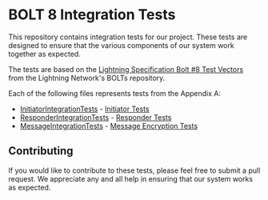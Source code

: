# BOLT 8 Integration Tests

This repository contains integration tests for our project. These tests are designed to ensure that the various components of our system work together as expected.

The tests are based on the [Lightning Specification Bolt #8 Test Vectors](https://github.com/lightning/bolts/blob/08ce2f6f83619b777bebd86d6dff4a29096e35ae/08-transport.md#appendix-a-transport-test-vectors) from the Lightning Network's BOLTs repository.

Each of the following files represents tests from the Appendix A:

- [InitiatorIntegrationTests](InitiatorIntegrationTests.cs) - [Initiator Tests](https://github.com/lightning/bolts/blob/08ce2f6f83619b777bebd86d6dff4a29096e35ae/08-transport.md#initiator-tests)
- [ResponderIntegrationTests](InitiatorIntegrationTests.cs) - [Responder Tests](https://github.com/lightning/bolts/blob/08ce2f6f83619b777bebd86d6dff4a29096e35ae/08-transport.md#responder-tests)
- [MessageIntegrationTests](MessageIntegrationTests.cs) - [Message Encryption Tests](https://github.com/lightning/bolts/blob/08ce2f6f83619b777bebd86d6dff4a29096e35ae/08-transport.md#message-encryption-tests)

## Contributing

If you would like to contribute to these tests, please feel free to submit a pull request. We appreciate any and all help in ensuring that our system works as expected.